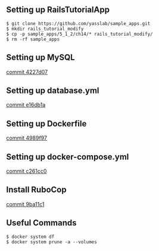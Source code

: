 ## Setting up RailsTutorialApp

```
$ git clone https://github.com/yasslab/sample_apps.git
$ mkdir rails_tutorial_modify
$ cp -p sample_apps/5_1_2/ch14/* rails_tutorial_modify/
$ rm -rf sample_apps
```

## Setting up MySQL
[commit 4227d07](https://github.com/dev-sota/rails-tutorial-modify/commit/4227d07c1f5443cb5dac9e3a5d8fc84a0ca19fbe)

## Setting up database.yml
[commit e16db1a](https://github.com/dev-sota/rails-tutorial-modify/commit/e16db1a507db230373c3adffd166a21b67505d8a)

## Setting up Dockerfile
[commit 4989f97](https://github.com/dev-sota/rails-tutorial-modify/commit/4989f97e371d109f1aa80ca8f61a4ae452c98584)

## Setting up docker-compose.yml
[commit c261cc0](https://github.com/dev-sota/rails-tutorial-modify/commit/c261cc01216e5f997c430429a7cfffabca6f3061)

## Install RuboCop
[commit 9ba11c1](https://github.com/dev-sota/rails-tutorial-modify/commit/9ba11c1bdb67211fc58f05515df420db8ce02bda)

## Useful Commands
```
$ docker system df
$ docker system prune -a --volumes
```
